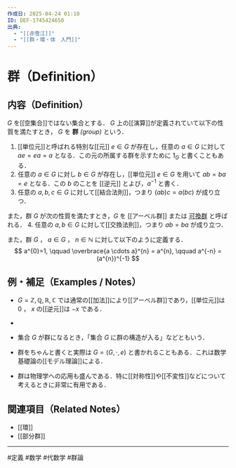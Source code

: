 ```yaml
---
作成日: 2025-04-24 01:10
ID: DEF-1745424650
出典:
  - "[[赤雪江]]"
  - "[[群・環・体　入門]]"
---
```


# 群（Definition）

## 内容（Definition）

$G$ を[[空集合]]ではない集合とする． $G$ 上の[[演算]]が定義されていて以下の性質を満たすとき， $G$ を **群** *(group)* という．

1. [[単位元]]と呼ばれる特別な[[元]] $e \in G$ が存在し，任意の $a \in G$ に対して $ae = ea = a$ となる．この元の所属する群を示すために $1_{G}$ と書くこともある．
2. 任意の $a \in G$ に対し $b \in G$ が存在し，[[単位元]] $e \in G$ を用いて $ab = ba = e$ となる．この $b$ のことを [[逆元]] とよび，$a^{-1}$ と書く．
3. 任意の $a,b,c \in G$ に対して[[結合法則]]，つまり $(ab)c = a(bc)$ が成り立つ．

また，群 $G$ が次の性質を満たすとき，$G$ を [[アーベル群]] または [可換群](アーベル群.md) と呼ばれる．
4. 任意の $a,b \in G$ に対して[[交換法則]]，つまり $ab = ba$ が成り立つ．

また，群 $G$ ， $a \in G$ ， $n \in \mathbb{N}$ に対して以下のように定義する．
$$
a^{0}=1, \qquad \overbrace{a \cdots a}^{n} = a^{n}, \qquad a^{-n} = (a^{n})^{-1}
$$

## 例・補足（Examples / Notes）

- $G = \mathbb{Z},\mathbb{Q},\mathbb{R},\mathbb{C}$ では通常の[[加法]]により[[アーベル群]]であり，[[単位元]]は $0$ ， $x$ の[[逆元]]は $-x$ である．
- 

- 集合 $G$ が群になるとき，「集合 $G$ に群の構造が入る」などともいう．
- 群をちゃんと書くと実際は $G = (G , {\cdot} ,e)$ と書かれることもある．これは数学基礎論の[[モデル理論]]による．
- 群は物理学への応用も盛んである．特に[[対称性]]や[[不変性]]などについて考えるときに非常に有用である．

## 関連項目（Related Notes）

- [[環]]
- [[部分群]]

---
#定義 #数学 #代数学 #群論 